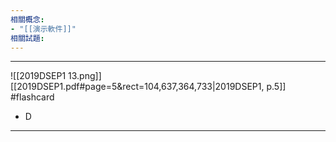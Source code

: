 ```yaml
---
相關概念: 
- "[[演示軟件]]"
相關試題:
---
```


---
![[2019DSEP1 13.png]]
[[2019DSEP1.pdf#page=5&rect=104,637,364,733|2019DSEP1, p.5]]
 #flashcard 
- D
---
<!--ID: 1730941138752-->
